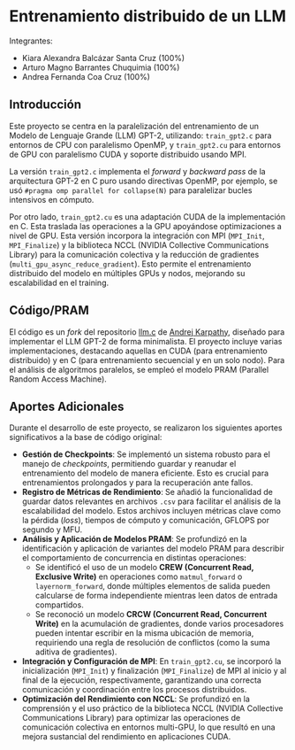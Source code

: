 # Entrenamiento distribuido de un LLM

Integrantes:
- Kiara Alexandra Balcázar Santa Cruz (100%)
- Arturo Magno Barrantes Chuquimia (100%)
- Andrea Fernanda Coa Cruz (100%)

## Introducción

Este proyecto se centra en la paralelización del entrenamiento de un Modelo de Lenguaje Grande (LLM) GPT-2, utilizando: `train_gpt2.c` para entornos de CPU con paralelismo OpenMP, y `train_gpt2.cu` para entornos de GPU con paralelismo CUDA y soporte distribuido usando MPI.

La versión `train_gpt2.c` implementa el *forward* y *backward pass* de la arquitectura GPT-2 en C puro usando directivas OpenMP, por ejemplo, se usó `#pragma omp parallel for collapse(N)` para paralelizar bucles intensivos en cómputo.

Por otro lado, `train_gpt2.cu` es una adaptación CUDA de la implementación en C. Esta traslada las operaciones a la GPU apoyándose optimizaciones a nivel de GPU. Esta versión incorpora la integración con MPI (`MPI_Init`, `MPI_Finalize`) y la biblioteca NCCL (NVIDIA Collective Communications Library) para la comunicación colectiva y la reducción de gradientes (`multi_gpu_async_reduce_gradient`). Esto permite el entrenamiento distribuido del modelo en múltiples GPUs y nodos, mejorando su escalabilidad en el training.

## Código/PRAM

El código es un *fork* del repositorio [llm.c](https://github.com/karpathy/llm.c) de [Andrej Karpathy](https://github.com/karpathy), diseñado para implementar el LLM GPT-2 de forma minimalista. El proyecto incluye varias implementaciones, destacando aquellas en CUDA (para entrenamiento distribuido) y en C (para entrenamiento secuencial y en un solo nodo). Para el análisis de algoritmos paralelos, se empleó el modelo PRAM (Parallel Random Access Machine).


## Aportes Adicionales

Durante el desarrollo de este proyecto, se realizaron los siguientes aportes significativos a la base de código original:

* **Gestión de Checkpoints**: Se implementó un sistema robusto para el manejo de *checkpoints*, permitiendo guardar y reanudar el entrenamiento del modelo de manera eficiente. Esto es crucial para entrenamientos prolongados y para la recuperación ante fallos.
* **Registro de Métricas de Rendimiento**: Se añadió la funcionalidad de guardar datos relevantes en archivos `.csv` para facilitar el análisis de la escalabilidad del modelo. Estos archivos incluyen métricas clave como la pérdida (*loss*), tiempos de cómputo y comunicación, GFLOPS por segundo y MFU.
* **Análisis y Aplicación de Modelos PRAM**: Se profundizó en la identificación y aplicación de variantes del modelo PRAM para describir el comportamiento de concurrencia en distintas operaciones:
    * Se identificó el uso de un modelo **CREW (Concurrent Read, Exclusive Write)** en operaciones como `matmul_forward` o `layernorm_forward`, donde múltiples elementos de salida pueden calcularse de forma independiente mientras leen datos de entrada compartidos.
    * Se reconoció un modelo **CRCW (Concurrent Read, Concurrent Write)** en la acumulación de gradientes, donde varios procesadores pueden intentar escribir en la misma ubicación de memoria, requiriendo una regla de resolución de conflictos (como la suma aditiva de gradientes).
* **Integración y Configuración de MPI**: En `train_gpt2.cu`, se incorporó la inicialización (`MPI_Init`) y finalización (`MPI_Finalize`) de MPI al inicio y al final de la ejecución, respectivamente, garantizando una correcta comunicación y coordinación entre los procesos distribuidos.
* **Optimización del Rendimiento con NCCL**: Se profundizó en la comprensión y el uso práctico de la biblioteca NCCL (NVIDIA Collective Communications Library) para optimizar las operaciones de comunicación colectiva en entornos multi-GPU, lo que resultó en una mejora sustancial del rendimiento en aplicaciones CUDA.
